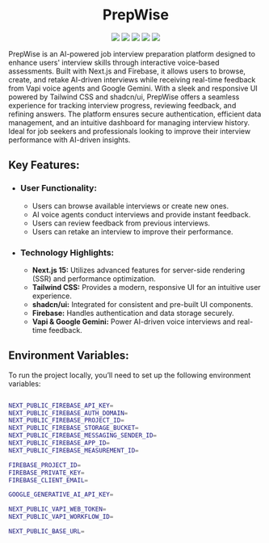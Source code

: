<div align="center">
    <h1>PrepWise</h1>
    <div>
        <img src="https://img.shields.io/badge/Next.js-%23000000?style=for-the-badge&logo=nextdotjs"/>
        <img src="https://img.shields.io/badge/Tailwind_CSS-06B6D4?style=for-the-badge&logo=tailwindcss&logoColor=white"/>
        <img src="https://img.shields.io/badge/ShadCn_UI-000000?style=for-the-badge&logo=shadcnui&logoColor=white"/>
        <img src="https://img.shields.io/badge/Firebase-%23DD2C00?style=for-the-badge&logo=firebase&logoColor=white">
        <img src="https://img.shields.io/badge/Google_Gemini-8E75B2?style=for-the-badge&logo=googlegemini&logoColor=white">
    </div>
</div>
<p>PrepWise is an AI-powered job interview preparation platform designed to enhance users' interview skills through interactive voice-based assessments. Built with Next.js and Firebase, it allows users to browse, create, and retake AI-driven interviews while receiving real-time feedback from Vapi voice agents and Google Gemini. With a sleek and responsive UI powered by Tailwind CSS and shadcn/ui, PrepWise offers a seamless experience for tracking interview progress, reviewing feedback, and refining answers. The platform ensures secure authentication, efficient data management, and an intuitive dashboard for managing interview history. Ideal for job seekers and professionals looking to improve their interview performance with AI-driven insights.</p>

<h2>Key Features:</h2>
<ul>
    <li>
        <h3>User Functionality:</h3>
        <ul>   
            <li>Users can browse available interviews or create new ones.</li>
            <li>AI voice agents conduct interviews and provide instant feedback.</li>
            <li>Users can review feedback from previous interviews.</li>
            <li>Users can retake an interview to improve their performance.</li>
        </ul>
    </li>
    <li>
        <h3>Technology Highlights:</h3>
        <ul>   
            <li>
                <b>Next.js 15:</b> Utilizes advanced features for server-side rendering (SSR) and performance optimization. 
            </li>
            <li>
                <b>Tailwind CSS:</b> Provides a modern, responsive UI for an intuitive user experience.
            </li>
            <li>
                <b>shadcn/ui:</b> Integrated for consistent and pre-built UI components.
            </li>
            <li>
                <b>Firebase:</b> Handles authentication and data storage securely. 
            </li>
            <li>
                <b>Vapi & Google Gemini:</b> Power AI-driven voice interviews and real-time feedback.
            </li>
        </ul>
    </li>
</ul>

<h2>Environment Variables:</h2>
<p>To run the project locally, you’ll need to set up the following environment variables:</p>

```bash

NEXT_PUBLIC_FIREBASE_API_KEY=
NEXT_PUBLIC_FIREBASE_AUTH_DOMAIN=
NEXT_PUBLIC_FIREBASE_PROJECT_ID=
NEXT_PUBLIC_FIREBASE_STORAGE_BUCKET=
NEXT_PUBLIC_FIREBASE_MESSAGING_SENDER_ID=
NEXT_PUBLIC_FIREBASE_APP_ID=
NEXT_PUBLIC_FIREBASE_MEASUREMENT_ID=

FIREBASE_PROJECT_ID=
FIREBASE_PRIVATE_KEY=
FIREBASE_CLIENT_EMAIL=

GOOGLE_GENERATIVE_AI_API_KEY=

NEXT_PUBLIC_VAPI_WEB_TOKEN=
NEXT_PUBLIC_VAPI_WORKFLOW_ID=

NEXT_PUBLIC_BASE_URL=

```
